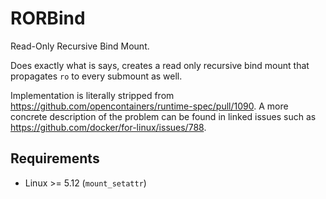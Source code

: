 # RORBind

Read-Only Recursive Bind Mount.

Does exactly what is says, creates a read only recursive bind mount that propagates `ro` to every submount as well.

Implementation is literally stripped from https://github.com/opencontainers/runtime-spec/pull/1090. A more concrete description of the problem can be found in linked issues such as https://github.com/docker/for-linux/issues/788.

## Requirements

- Linux >= 5.12 (`mount_setattr`)
